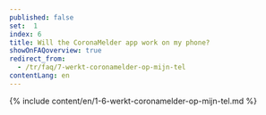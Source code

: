 ```yaml
---
published: false
set:  1
index: 6
title: Will the CoronaMelder app work on my phone?
showOnFAQoverview: true
redirect_from: 
  - /tr/faq/7-werkt-coronamelder-op-mijn-tel
contentLang: en
---
```

{% include content/en/1-6-werkt-coronamelder-op-mijn-tel.md %}
